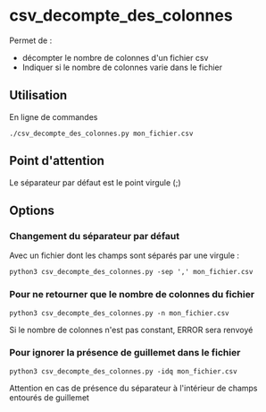 # csv_decompte_des_colonnes
Permet de :
 * décompter le nombre de colonnes d'un fichier csv
 * Indiquer si le nombre de colonnes varie dans le fichier

## Utilisation
En ligne de commandes
```
./csv_decompte_des_colonnes.py mon_fichier.csv
```

## Point d'attention
Le séparateur par défaut est le point virgule (;)

## Options
### Changement du séparateur par défaut
Avec un fichier dont les champs sont séparés par une virgule :
```
python3 csv_decompte_des_colonnes.py -sep ',' mon_fichier.csv
```
### Pour ne retourner que le nombre de colonnes du fichier
```
python3 csv_decompte_des_colonnes.py -n mon_fichier.csv
```
Si le nombre de colonnes n'est pas constant, ERROR sera renvoyé
### Pour ignorer la présence de guillemet dans le fichier
```
python3 csv_decompte_des_colonnes.py -idq mon_fichier.csv
```
Attention en cas de présence du séparateur à l'intérieur de champs entourés de guillemet
